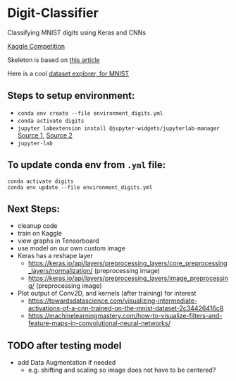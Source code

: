 # Digit-Classifier

Classifying MNIST digits using Keras and CNNs

[Kaggle Competition](https://www.kaggle.com/c/digit-recognizer/overview)

Skeleton is based on [this article](https://keras.io/examples/vision/mnist_convnet/)

Here is a cool [dataset explorer, for MNIST](https://knowyourdata-tfds.withgoogle.com/#dataset=mnist&tab=STATS&group_by=__none__&select=kyd%2Fmnist%2Flabel&draw=kyd/mnist/label,,&item=test%5B0%25%3A2%25%5D_142)

## Steps to setup environment:
- `conda env create --file environment_digits.yml`
- `conda activate digits`
- `jupyter labextension install @jupyter-widgets/jupyterlab-manager` [Source 1](https://stackoverflow.com/questions/49542417/how-to-get-ipywidgets-working-in-jupyter-lab), [Source 2](https://ipywidgets.readthedocs.io/en/latest/user_install.html#installing-the-jupyterlab-extension)
- `jupyter-lab`

## To update conda env from `.yml` file:

```
conda activate digits
conda env update --file environment_digits.yml
```

## Next Steps:
- cleanup code
- train on Kaggle
- view graphs in Tensorboard
- use model on our own custom image
- Keras has a reshape layer 
    - https://keras.io/api/layers/preprocessing_layers/core_preprocessing_layers/normalization/  (preprocessing image)
    - https://keras.io/api/layers/preprocessing_layers/image_preprocessing/ (preprocessing image)
- Plot output of Conv2D, and kernels (after training) for interest
    - https://towardsdatascience.com/visualizing-intermediate-activations-of-a-cnn-trained-on-the-mnist-dataset-2c34426416c8 
    - https://machinelearningmastery.com/how-to-visualize-filters-and-feature-maps-in-convolutional-neural-networks/ 

## TODO after testing model
- add Data Augmentation if needed
    - e.g. shifting and scaling so image does not have to be centered?
